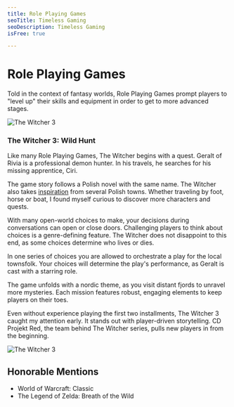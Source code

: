 ```yaml
---
title: Role Playing Games
seoTitle: Timeless Gaming
seoDescription: Timeless Gaming
isFree: true

---
```


# Role Playing Games

Told in the context of fantasy worlds, Role Playing Games prompt players to "level up" their skills and equipment in order to get to more advanced stages.

![The Witcher 3](https://s3.amazonaws.com/prod-media.gameinformer.com/styles/full/s3/2019/01/18/b3a5e939/witcher3.jpg "The Witcher 3")

### The Witcher 3: Wild Hunt

Like many Role Playing Games, The Witcher begins with a quest. Geralt of Rivia is a professional demon hunter. In his travels, he searches for his missing apprentice, Ciri. 

The game story follows a Polish novel with the same name. The Witcher also takes [inspiration](https://planpoland.com/realplacesinthewitcher/) from several Polish towns. Whether traveling by foot, horse or boat, I found myself curious to discover more characters and quests.

With many open-world choices to make, your decisions during conversations can open or close doors. Challenging players to think about choices is a genre-defining feature. The Witcher does not disappoint to this end, as some choices determine who lives or dies. 

In one series of choices you are allowed to orchestrate a play for the local townsfolk. Your choices will determine the play's performance, as Geralt is cast with a starring role.

The game unfolds with a nordic theme, as you visit distant fjords to unravel more mysteries. Each mission features robust, engaging elements to keep players on their toes. 

Even without experience playing the first two installments, The Witcher 3 caught my attention early. It stands out with player-driven storytelling. CD Projekt Red, the team behind The Witcher series, pulls new players in from the beginning.

![The Witcher 3](https://s3.amazonaws.com/prod-media.gameinformer.com/styles/body_default/s3/legacy-galleries/37537/The_Witcher_3_Wild_Hunt_Pre.jpg "The Witcher 3")

## Honorable Mentions

- World of Warcraft: Classic
- The Legend of Zelda: Breath of the Wild
